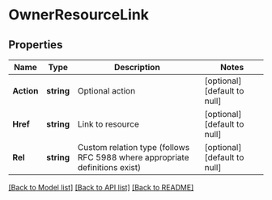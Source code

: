 # OwnerResourceLink

## Properties
Name | Type | Description | Notes
------------ | ------------- | ------------- | -------------
**Action** | **string** | Optional action | [optional] [default to null]
**Href** | **string** | Link to resource | [optional] [default to null]
**Rel** | **string** | Custom relation type (follows RFC 5988 where appropriate definitions exist) | [optional] [default to null]

[[Back to Model list]](../README.md#documentation-for-models) [[Back to API list]](../README.md#documentation-for-api-endpoints) [[Back to README]](../README.md)

